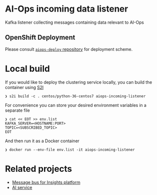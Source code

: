 # AI-Ops incoming data listener

Kafka listener collecting messages containing data relevant to AI-Ops

## OpenShift Deployment

Please consult [`aiops-deploy` repository](https://github.com/tumido/aiops-deploy) for deployment scheme.

# Local build

If you would like to deploy the clustering service locally, you can build the container using [S2I](https://github.com/openshift/source-to-image)

```
❯ s2i build -c . centos/python-36-centos7 aiops-incoming-listener
```

For convenience you can store your desired environment variables in a separate file

```
❯ cat << EOT >> env.list
KAFKA_SERVER=<HOSTNAME:PORT>
TOPIC=<SUBSCRIBED_TOPIC>
EOT
```

And then run it as a Docker container

```
❯ docker run --env-file env.list -it aiops-incoming-listener
```

# Related projects

- [Message bus for Insights platform](https://github.com/RedHatInsights/platform-mq)
- [AI service](https://github.com/RedHatInsights/aicoe-insights-clustering)
